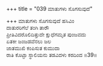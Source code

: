 +++
title = "039 ಮಾತುಗಳು ಸೊಗಸುವುದೆ"

+++
ಮಾತುಗಳು ಸೊಗಸುವುದೆ ಹಸಿವಿಂ  
ದಾತುರರಿಗೆಲೆ ತಂಗಿ ತಾರೌ  
ಪ್ರೀತಿವಿದರೊಲಿದಿತ್ತುದೇ ಕ್ಷುಧೆಗಮೃತ ಪುಂಜವದು   
ಏತಕೀ ಜಂಜಡವೆನಲು ಜಲ   
ಜಾತಮುಖಿ ಕಂಪಿಸುತ ಕುಮುದಾ  
ರಾತಿ ಕೊಟ್ಟಾ ಸ್ಥಾಲಿಯನು ತಡವಿದಳು ಕರದಿಂದ      ॥39॥